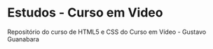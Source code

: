 # Estudos - Curso em Video
 Repositório do curso de HTML5 e CSS do Curso em Vídeo - Gustavo Guanabara
